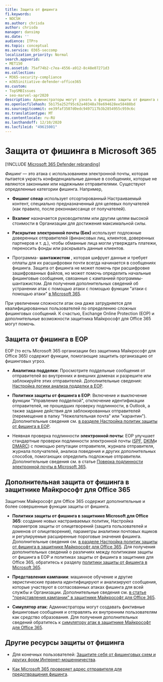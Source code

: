 ```yaml
---
title: Защита от фишинга
f1.keywords:
- NOCSH
ms.author: chrisda
author: chrisda
manager: dansimp
ms.date: ''
audience: ITPro
ms.topic: conceptual
ms.service: O365-seccomp
localization_priority: Normal
search.appverid:
- MET150
ms.assetid: 75af74b2-c7ea-4556-a912-8c48e07271d3
ms.collection:
- M365-security-compliance
- m365initiative-defender-office365
ms.custom:
- TopSMBIssues
- seo-marvel-apr2020
description: Администраторы могут узнать о функциях защиты от фишинга в Exchange Online Protection (EOP) и защитнике Майкрософт для Office 365.
ms.openlocfilehash: 5b175a252f95c62a40348a78e694628ee58488bd
ms.sourcegitcommit: ee39faf3507d0edc9497117b3b2854955c959c6c
ms.translationtype: MT
ms.contentlocale: ru-RU
ms.lasthandoff: 12/10/2020
ms.locfileid: "49615001"
---
```

# <a name="anti-phishing-protection-in-microsoft-365"></a>Защита от фишинга в Microsoft 365

[!INCLUDE [Microsoft 365 Defender rebranding](../includes/microsoft-defender-for-office.md)]


*Фишинг* — это атака с использованием электронной почты, которая пытается украсть конфиденциальные данные в сообщениях, которые не являются законными или надежными отправителями. Существуют определенные категории фишинга. Например,

- **Фишинг спеар** использует отсортированный Настраиваемый контент, специально предназначенный для целевых получателей (как правило, после реконнаиссанце от получателей).

- **Вхалинг** назначается руководителям или другим целям высокой стоимости в Организации для достижения максимальной силы.

- **Раскрытие электронной почты (Бек)** использует подложные доверенных отправителей (финансовых лиц, клиентов, доверенных партнеров и т. д.), чтобы обманные лица могли утверждать платежи, переносить фонды или раскрывать данные клиентов.

- Программа- **шантажистом** , которая шифрует данные и требует оплаты для их расшифровки почти всегда начинается в сообщениях фишинга. Защита от фишинга не может помочь при расшифровке зашифрованных файлов, но может помочь определить начальные фишинговые сообщения, связанные с кампанией программы-шантажистом. Для получения дополнительных сведений об устранении атак с помощью атаки с помощью функции "атаки с помощью атаки" [в Microsoft 365](recover-from-ransomware.md).

При увеличении сложности атак она даже затрудняется для квалифицированных пользователей по определению сложных фишинговых сообщений. К счастью, Exchange Online Protection (EOP) и дополнительные возможности защитника Майкрософт для Office 365 могут помочь.

## <a name="anti-phishing-protection-in-eop"></a>Защита от фишинга в EOP

EOP (то есть Microsoft 365 организации без защитника Майкрософт для Office 365) содержит функции, помогающие защитить организацию от фишинговых угроз.

- **Аналитика подделки**: Просмотрите поддельные сообщения от отправителей во внутренних и внешних доменах и разрешите или заблокируйте этих отправителей. Дополнительные сведения: [Настройка логики анализа подделки в EOP](learn-about-spoof-intelligence.md).

- **Политики защиты от фишинга в EOP**: Включение и выключение функции "Управление подделкой", отключение идентификации отправителей, не прошедших проверку подлинности, в Outlook, а также задание действия для заблокированных отправителей (перемещение в папку "Нежелательная почта" или "карантин"). Дополнительные сведения см. [в разделе Настройка политик защиты от фишинга в EOP](configure-anti-phishing-policies-eop.md).

- Неявная проверка подлинности **электронной почты**: EOP улучшает стандартные проверки подлинности электронной почты ([SPF](set-up-spf-in-office-365-to-help-prevent-spoofing.md), [DKIM](use-dkim-to-validate-outbound-email.md)и [DMARC](use-dmarc-to-validate-email.md)) с помощью репутации отправителя, журнала отправителя, журнала получателей, анализа поведения и других дополнительных способов, помогающих определить подложные отправители. Дополнительные сведения см. в статье [Поверка подлинности электронной почты в Microsoft 365](email-validation-and-authentication.md).

## <a name="additional-anti-phishing-protection-in-microsoft-defender-for-office-365"></a>Дополнительная защита от фишинга в защитнике Майкрософт для Office 365

Защитник Майкрософт для Office 365 содержит дополнительные и более совершенные функции защиты от фишинга.

- **Политики защиты от фишинга в защитнике Microsoft для Office 365**: создание новых настраиваемых политик, Настройка параметров защиты от олицетворений (защита пользователей и доменов от олицетворения), параметры аналитики почтовых ящиков и регулируемые расширенные пороговые значения фишинга. Дополнительные сведения см. [в разделе Настройка политик защиты от фишинга в защитнике Майкрософт для Office 365](configure-atp-anti-phishing-policies.md). Для получения дополнительных сведений о различиях между политиками защиты от фишинга в EOP и политиках защиты от фишинга в защитнике для Office 365, обратитесь к разделу [политики защиты от фишинга в Microsoft 365](set-up-anti-phishing-policies.md).

- **Представления кампании**: машинное обучение и другие эвристические правила идентифицируют и анализируют сообщения, которые участвуют в согласованных атаках фишинга для всей службы и Организации. Дополнительные сведения см. [в статье "представления кампании" в защитнике Майкрософт для Office 365](campaigns.md).

- **Симулятор атак**: Администраторы могут создавать фиктивные фишинговые сообщения и отправлять их внутренним пользователям как средство образования. Для получения дополнительных сведений обратитесь к [симулятору атак в защитнике Майкрософт для Office 365](attack-simulator.md).

## <a name="other-anti-phishing-resources"></a>Другие ресурсы защиты от фишинга

- Для конечных пользователей: [Защитите себя от фишинговых схем и других форм Интернет-мошенничества](https://support.microsoft.com/office/be0de46a-29cd-4c59-aaaf-136cf177d593).

- [Как Microsoft 365 проверяет адрес отправителя для предотвращения фишинга](how-office-365-validates-the-from-address.md).
